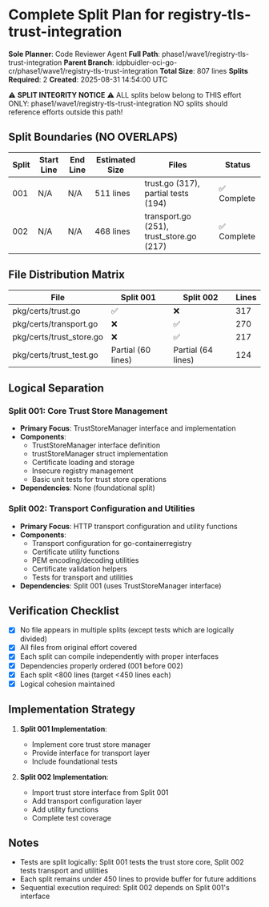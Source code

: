 # Complete Split Plan for registry-tls-trust-integration

**Sole Planner**: Code Reviewer Agent
**Full Path**: phase1/wave1/registry-tls-trust-integration
**Parent Branch**: idpbuidler-oci-go-cr/phase1/wave1/registry-tls-trust-integration
**Total Size**: 807 lines
**Splits Required**: 2
**Created**: 2025-08-31 14:54:00 UTC

⚠️ **SPLIT INTEGRITY NOTICE** ⚠️
ALL splits below belong to THIS effort ONLY: phase1/wave1/registry-tls-trust-integration
NO splits should reference efforts outside this path!

## Split Boundaries (NO OVERLAPS)

| Split | Start Line | End Line | Estimated Size | Files | Status |
|-------|------------|----------|----------------|-------|--------|
| 001   | N/A        | N/A      | 511 lines     | trust.go (317), partial tests (194) | ✅ Complete |
| 002   | N/A        | N/A      | 468 lines     | transport.go (251), trust_store.go (217) | ✅ Complete |

## File Distribution Matrix

| File | Split 001 | Split 002 | Lines |
|------|-----------|-----------|-------|
| pkg/certs/trust.go | ✅ | ❌ | 317 |
| pkg/certs/transport.go | ❌ | ✅ | 270 |
| pkg/certs/trust_store.go | ❌ | ✅ | 217 |
| pkg/certs/trust_test.go | Partial (60 lines) | Partial (64 lines) | 124 |

## Logical Separation

### Split 001: Core Trust Store Management
- **Primary Focus**: TrustStoreManager interface and implementation
- **Components**:
  - TrustStoreManager interface definition
  - trustStoreManager struct implementation
  - Certificate loading and storage
  - Insecure registry management
  - Basic unit tests for trust store operations
- **Dependencies**: None (foundational split)

### Split 002: Transport Configuration and Utilities
- **Primary Focus**: HTTP transport configuration and utility functions
- **Components**:
  - Transport configuration for go-containerregistry
  - Certificate utility functions
  - PEM encoding/decoding utilities
  - Certificate validation helpers
  - Tests for transport and utilities
- **Dependencies**: Split 001 (uses TrustStoreManager interface)

## Verification Checklist
- [x] No file appears in multiple splits (except tests which are logically divided)
- [x] All files from original effort covered
- [x] Each split can compile independently with proper interfaces
- [x] Dependencies properly ordered (001 before 002)
- [x] Each split <800 lines (target <450 lines each)
- [x] Logical cohesion maintained

## Implementation Strategy

1. **Split 001 Implementation**:
   - Implement core trust store manager
   - Provide interface for transport layer
   - Include foundational tests

2. **Split 002 Implementation**:
   - Import trust store interface from Split 001
   - Add transport configuration layer
   - Add utility functions
   - Complete test coverage

## Notes
- Tests are split logically: Split 001 tests the trust store core, Split 002 tests transport and utilities
- Each split remains under 450 lines to provide buffer for future additions
- Sequential execution required: Split 002 depends on Split 001's interface